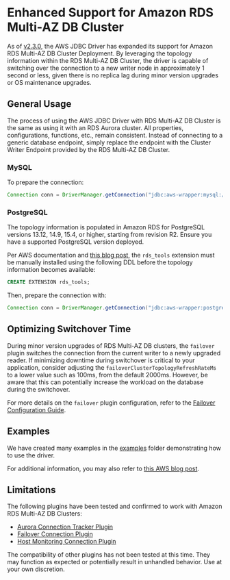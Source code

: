 # Enhanced Support for Amazon RDS Multi-AZ DB Cluster

As of [v2.3.0](https://github.com/awslabs/aws-advanced-jdbc-wrapper/releases/tag/2.3.0), the AWS JDBC Driver has expanded its support for Amazon RDS Multi-AZ DB Cluster Deployment. By leveraging the topology information within the RDS Multi-AZ DB Cluster, the driver is capable of switching over the connection to a new writer node in approximately 1 second or less, given there is no replica lag during minor version upgrades or OS maintenance upgrades.

## General Usage

The process of using the AWS JDBC Driver with RDS Multi-AZ DB Cluster is the same as using it with an RDS Aurora cluster. All properties, configurations, functions, etc., remain consistent. Instead of connecting to a generic database endpoint, simply replace the endpoint with the Cluster Writer Endpoint provided by the RDS Multi-AZ DB Cluster.

### MySQL

To prepare the connection:

```java
Connection conn = DriverManager.getConnection("jdbc:aws-wrapper:mysql://cluster-writer-endpoint[:port]/database", props);
```

### PostgreSQL

The topology information is populated in Amazon RDS for PostgreSQL versions 13.12, 14.9, 15.4, or higher, starting from revision R2. Ensure you have a supported PostgreSQL version deployed.

Per AWS documentation and [this blog post](https://aws.amazon.com/blogs/database/achieve-one-second-or-less-downtime-with-the-advanced-jdbc-wrapper-driver-when-upgrading-amazon-rds-multi-az-db-clusters/), the `rds_tools` extension must be manually installed using the following DDL before the topology information becomes available:

```sql
CREATE EXTENSION rds_tools;
```

Then, prepare the connection with:

```java
Connection conn = DriverManager.getConnection("jdbc:aws-wrapper:postgresql://cluster-writer-endpoint[:port]/database", props);
```

## Optimizing Switchover Time

During minor version upgrades of RDS Multi-AZ DB clusters, the `failover` plugin switches the connection from the current writer to a newly upgraded reader. If minimizing downtime during switchover is critical to your application, consider adjusting the `failoverClusterTopologyRefreshRateMs` to a lower value such as 100ms, from the default 2000ms. However, be aware that this can potentially increase the workload on the database during the switchover.

For more details on the `failover` plugin configuration, refer to the [Failover Configuration Guide](/docs/using-the-jdbc-driver/FailoverConfigurationGuide.md).

## Examples

We have created many examples in the [examples](/examples) folder demonstrating how to use the driver.

For additional information, you may also refer to [this AWS blog post](https://aws.amazon.com/blogs/database/achieve-one-second-or-less-downtime-with-the-advanced-jdbc-wrapper-driver-when-upgrading-amazon-rds-multi-az-db-clusters/).

## Limitations

The following plugins have been tested and confirmed to work with Amazon RDS Multi-AZ DB Clusters:

* [Aurora Connection Tracker Plugin](/docs/using-the-jdbc-driver/using-plugins/UsingTheAuroraConnectionTrackerPlugin.md)
* [Failover Connection Plugin](/docs/using-the-jdbc-driver/using-plugins/UsingTheFailoverPlugin.md)
* [Host Monitoring Connection Plugin](/docs/using-the-jdbc-driver/using-plugins/UsingTheHostMonitoringPlugin.md)

The compatibility of other plugins has not been tested at this time. They may function as expected or potentially result in unhandled behavior.
Use at your own discretion.
